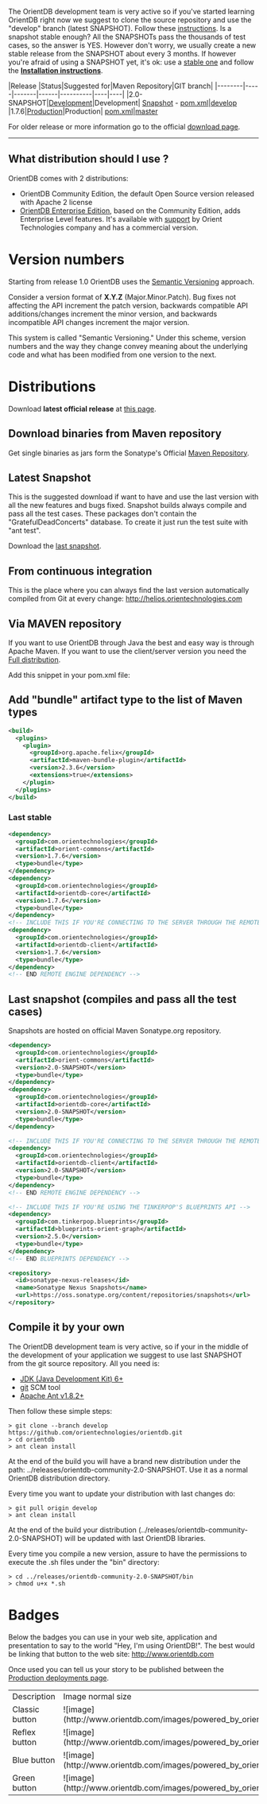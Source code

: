 The OrientDB development team is very active so if you've started learning OrientDB right now we suggest to clone the source repository and use the "develop" branch (latest SNAPSHOT). Follow these [instructions](https://github.com/orientechnologies/orientdb/wiki/Download#compile-it-by-your-own). Is a snapshot stable enough? All the SNAPSHOTs pass the thousands of test cases, so the answer is YES. However don't worry, we usually create a new stable release from the SNAPSHOT about every 3 months. If however you're afraid of using a SNAPSHOT yet, it's ok: use a [stable one](http://www.orientdb.com/download/) and follow the **[Installation instructions](Installation.md)**.


|Release |Status|Suggested for|Maven Repository|GIT branch|
|--------|-----|-------|------|----------|----|----|
|2.0-SNAPSHOT|[Development](https://github.com/orientechnologies/orientdb/issues?milestone=3&page=1&state=open)|Development| [Snapshot](https://oss.sonatype.org/content/repositories/snapshots/com/orientechnologies/orientdb-community/2.0-SNAPSHOT/) - [pom.xml](https://github.com/orientechnologies/orientdb/wiki/Download#last-snapshot-compiles-and-pass-all-the-test-cases)|[develop](https://github.com/orientechnologies/orientdb/tree/develop)
|1.7.6|[Production](https://github.com/orientechnologies/orientdb/issues?milestone=23&state=closed)|Production|  [pom.xml](https://github.com/orientechnologies/orientdb/wiki/Download#last-stable)|[master](https://github.com/orientechnologies/orientdb)


For older release or more information go to the official [download page](http://orientdb.com/download/).

------------
## What distribution should I use ? ##

OrientDB comes with 2 distributions:
- OrientDB Community Edition, the default Open Source version released with Apache 2 license
- [OrientDB Enterprise Edition](http://www.orientechnologies.com/orientdb-enterprise), based on the Community Edition, adds Enterprise Level features. It's available with [support](http://www.orientechnologies.com/support) by Orient Technologies company and has a commercial version.

# Version numbers #

Starting from release 1.0 OrientDB uses the [Semantic Versioning](http://semver.org/) approach.

Consider a version format of **X.Y.Z** (Major.Minor.Patch). Bug fixes not affecting the API increment the patch version, backwards compatible API additions/changes increment the minor version, and backwards incompatible API changes increment the major version.

This system is called "Semantic Versioning." Under this scheme, version numbers and the way they change convey meaning about the underlying code and what has been modified from one version to the next.

# Distributions #

Download **latest official release** at  [this page](http://orientdb.com/download/).

## Download binaries from Maven repository ##

Get single binaries as jars form the Sonatype's Official [Maven Repository](https://oss.sonatype.org/content/repositories/releases/com/orientechnologies/).

## Latest Snapshot ##

This is the suggested download if want to have and use the last version with all the new features and bugs fixed. Snapshot builds always compile and pass all the test cases. These packages don't contain the "GratefulDeadConcerts" database. To create it just run the test suite with "ant test".

Download the [last snapshot](https://oss.sonatype.org/content/repositories/snapshots/com/orientechnologies/orientdb/).

## From continuous integration ##

This is the place where you can always find the last version automatically compiled from Git at every change:  http://helios.orientechnologies.com

## Via MAVEN repository ##

If you want to use OrientDB through Java the best and easy way is through Apache Maven. If you want to use the client/server version you need the [Full distribution](#Full_distribution).

Add this snippet in your pom.xml file:

## Add "bundle" artifact type to the list of Maven types

```xml
<build>
  <plugins>
    <plugin>
      <groupId>org.apache.felix</groupId>
      <artifactId>maven-bundle-plugin</artifactId>
      <version>2.3.6</version>
      <extensions>true</extensions>
    </plugin>
  </plugins>
</build>
```

### Last stable

```xml
<dependency>
  <groupId>com.orientechnologies</groupId>
  <artifactId>orient-commons</artifactId>
  <version>1.7.6</version>
  <type>bundle</type>
</dependency>
<dependency>
  <groupId>com.orientechnologies</groupId>
  <artifactId>orientdb-core</artifactId>
  <version>1.7.6</version>
  <type>bundle</type>
</dependency>
<!-- INCLUDE THIS IF YOU'RE CONNECTING TO THE SERVER THROUGH THE REMOTE ENGINE -->
<dependency>
  <groupId>com.orientechnologies</groupId>
  <artifactId>orientdb-client</artifactId>
  <version>1.7.6</version>
  <type>bundle</type>
</dependency>
<!-- END REMOTE ENGINE DEPENDENCY -->
```
## Last snapshot (compiles and pass all the test cases) ##

Snapshots are hosted on official Maven Sonatype.org repository.
```xml
<dependency>
  <groupId>com.orientechnologies</groupId>
  <artifactId>orient-commons</artifactId>
  <version>2.0-SNAPSHOT</version>
  <type>bundle</type>
</dependency>
<dependency>
  <groupId>com.orientechnologies</groupId>
  <artifactId>orientdb-core</artifactId>
  <version>2.0-SNAPSHOT</version>
  <type>bundle</type>
</dependency>

<!-- INCLUDE THIS IF YOU'RE CONNECTING TO THE SERVER THROUGH THE REMOTE ENGINE -->
<dependency>
  <groupId>com.orientechnologies</groupId>
  <artifactId>orientdb-client</artifactId>
  <version>2.0-SNAPSHOT</version>
  <type>bundle</type>
</dependency>
<!-- END REMOTE ENGINE DEPENDENCY -->

<!-- INCLUDE THIS IF YOU'RE USING THE TINKERPOP'S BLUEPRINTS API -->
<dependency>
  <groupId>com.tinkerpop.blueprints</groupId>
  <artifactId>blueprints-orient-graph</artifactId>
  <version>2.5.0</version>
  <type>bundle</type>
</dependency>
<!-- END BLUEPRINTS DEPENDENCY -->

<repository>
  <id>sonatype-nexus-releases</id>
  <name>Sonatype Nexus Snapshots</name>
  <url>https://oss.sonatype.org/content/repositories/snapshots</url>
</repository>
```
## Compile it by your own ##
The OrientDB development team is very active, so if your in the middle of the development of your application we suggest to use last SNAPSHOT from the git source repository. All you need is:
- [JDK (Java Development Kit) 6+](http://www.oracle.com/technetwork/java/javase/downloads/index.html)
- [git](http://git-scm.com/) SCM tool
- [Apache Ant v1.8.2+](http://ant.apache.org/manual/install.html)

Then follow these simple steps:
```
> git clone --branch develop https://github.com/orientechnologies/orientdb.git
> cd orientdb
> ant clean install
```

At the end of the build you will have a brand new distribution under the path: ../releases/orientdb-community-2.0-SNAPSHOT. Use it as a normal OrientDB distribution directory.

Every time you want to update your distribution with last changes do:

```
> git pull origin develop
> ant clean install
```
At the end of the build your distribution (../releases/orientdb-community-2.0-SNAPSHOT) will be updated with last OrientDB libraries.

Every time you compile a new version, assure to have the permissions to execute the .sh files under the "bin" directory:

```
> cd ../releases/orientdb-community-2.0-SNAPSHOT/bin
> chmod u+x *.sh
```


# Badges

Below the badges you can use in your web site, application and presentation to say to the world "Hey, I'm using OrientDB!". The best would be linking that button to the web site: <http://www.orientdb.com>

Once used you can tell us your story to be published between the [Production deployments page](Production-Deployments.md).

<table>
  <tr><td>Description</td><td>Image normal size</td><td>Image small size</td></tr>
  <tr><td>Classic button</td><td>![image](http://www.orientdb.com/images/powered_by_orientdb_white.png)</td><td>![image](http://www.orientdb.com/images/powered_by_orientdb_white_small.png)</td></tr>
  <tr><td>Reflex button</td><td>![image](http://www.orientdb.com/images/powered_by_orientdb_reflex.png)</td><td>![image](http://www.orientdb.com/images/powered_by_orientdb_reflex_small.png)</td></tr>
  <tr><td>Blue button</td><td>![image](http://www.orientdb.com/images/powered_by_orientdb_blue.png)</td><td>![image](http://www.orientdb.com/images/powered_by_orientdb_blue_small.png)</td></tr>
  <tr><td>Green button</td><td>![image](http://www.orientdb.com/images/powered_by_orientdb_green.png)</td><td>![image](http://www.orientdb.com/images/powered_by_orientdb_green_small.png)</td></tr>
</table>